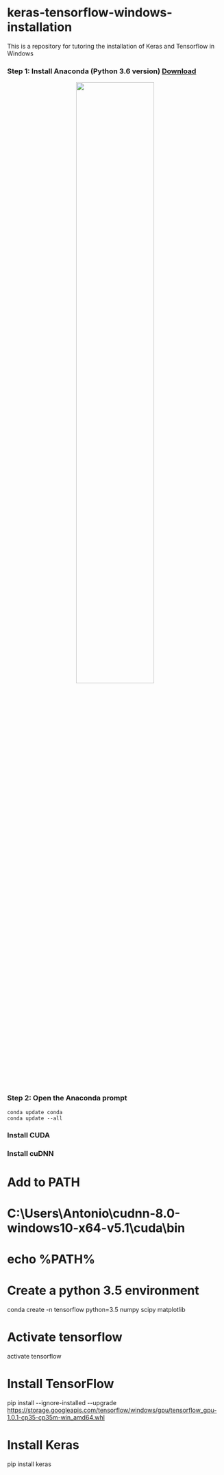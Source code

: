 # keras-tensorflow-windows-installation
This is a repository for tutoring the installation of Keras and Tensorflow in Windows

### Step 1: Install Anaconda (Python 3.6 version) <a href="url">Download</a>
<p align="center"><img width=60% src="https://github.com/antoniosehk/keras-tensorflow-windows-installation/blob/master/anaconda_windows_installation.png"></p>



### Step 2: Open the Anaconda prompt

```Command Prompt
conda update conda
conda update --all
```

### Install CUDA
### Install cuDNN

# Add to PATH
# C:\Users\Antonio\cudnn-8.0-windows10-x64-v5.1\cuda\bin
# echo %PATH%

# Create a python 3.5 environment
conda create -n tensorflow python=3.5 numpy scipy matplotlib

# Activate tensorflow
activate tensorflow

# Install TensorFlow
pip install --ignore-installed --upgrade https://storage.googleapis.com/tensorflow/windows/gpu/tensorflow_gpu-1.0.1-cp35-cp35m-win_amd64.whl

# Install Keras
pip install keras
